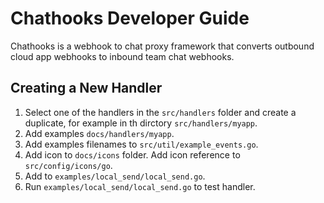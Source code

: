 # Chathooks Developer Guide

Chathooks is a webhook to chat proxy framework that converts outbound cloud app webhooks to inbound team chat webhooks.

## Creating a New Handler

1. Select one of the handlers in the `src/handlers` folder and create a duplicate, for example in th dirctory `src/handlers/myapp`.
1. Add examples `docs/handlers/myapp`.
1. Add examples filenames to `src/util/example_events.go`.
1. Add icon to `docs/icons` folder. Add icon reference to `src/config/icons/go`.
1. Add to `examples/local_send/local_send.go`.
1. Run `examples/local_send/local_send.go` to test handler.